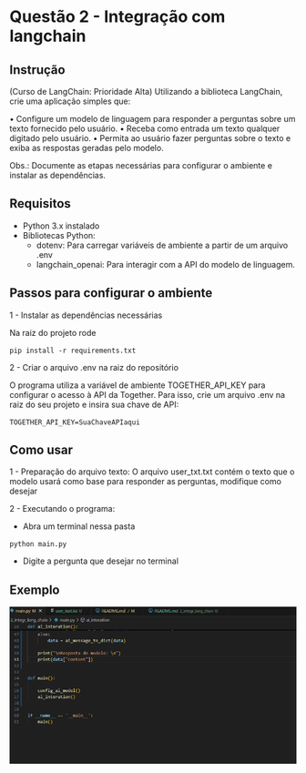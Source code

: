 # Questão 2 - Integração com langchain

## Instrução

(Curso de LangChain: Prioridade Alta) 
Utilizando a biblioteca LangChain, crie uma aplicação simples que: 

• Configure um modelo de linguagem para responder a perguntas sobre um texto 
fornecido pelo usuário.
• Receba como entrada um texto qualquer digitado pelo usuário. 
• Permita ao usuário fazer perguntas sobre o texto e exiba as respostas geradas pelo 
modelo. 

Obs.: Documente as etapas necessárias para configurar o ambiente e instalar as 
dependências. 

## Requisitos

- Python 3.x instalado
- Bibliotecas Python:
    - dotenv: Para carregar variáveis de ambiente a partir de um arquivo .env
    - langchain_openai: Para interagir com a API do modelo de linguagem.

## Passos para configurar o ambiente

1 - Instalar as dependências necessárias

Na raiz do projeto rode

```
pip install -r requirements.txt
```

2 - Criar o arquivo .env na raiz do repositório

O programa utiliza a variável de ambiente TOGETHER_API_KEY para configurar o acesso à API da Together. Para isso, crie um arquivo .env na raiz do seu projeto e insira sua chave de API:

```
TOGETHER_API_KEY=SuaChaveAPIaqui
```

## Como usar

1 - Preparação do arquivo texto:
    O arquivo user_txt.txt contém o texto que o modelo usará como base para responder as perguntas, modifique como desejar

2 - Executando o programa:

- Abra um terminal nessa pasta

```
python main.py
```
- Digite a pergunta que desejar no terminal

## Exemplo

![questão 2](../exemplos/questao-2.gif)


